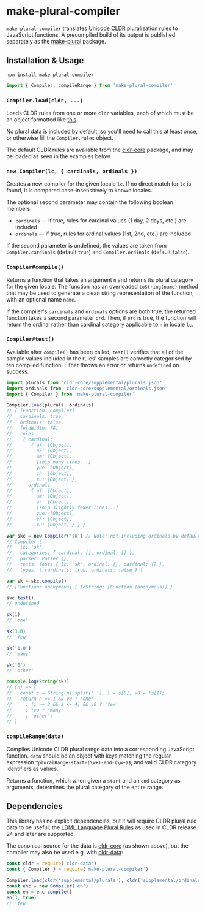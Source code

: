 # make-plural-compiler

`make-plural-compiler` translates [Unicode CLDR] pluralization [rules] to JavaScript functions.
A precompiled build of its output is published separately as the [make-plural] package.

[unicode cldr]: http://cldr.unicode.org/
[rules]: http://www.unicode.org/cldr/charts/latest/supplemental/language_plural_rules.html
[make-plural]: https://www.npmjs.com/package/make-plural

## Installation & Usage

```
npm install make-plural-compiler
```

```js
import { Compiler, compileRange } from 'make-plural-compiler'
```

### `Compiler.load(cldr, ...)`

Loads CLDR rules from one or more `cldr` variables, each of which must be an object formatted like [this][json].

No plural data is included by default, so you'll need to call this at least once, or otherwise fill the `Compiler.rules` object.

The default CLDR rules are available from the [cldr-core] package, and may be loaded as seen in the examples below.

[json]: https://github.com/unicode-cldr/cldr-core/blob/master/supplemental/plurals.json
[cldr-core]: https://www.npmjs.com/package/cldr-core

### `new Compiler(lc, { cardinals, ordinals })`

Creates a new compiler for the given locale `lc`.
If no direct match for `lc` is found, it is compared case-insensitively to known locales.

The optional second parameter may contain the following boolean members:

- `cardinals` — if true, rules for cardinal values (1 day, 2 days, etc.) are included
- `ordinals` — if true, rules for ordinal values (1st, 2nd, etc.) are included

If the second parameter is undefined, the values are taken from `Compiler.cardinals` (default `true`) and `Compiler.ordinals` (default `false`).

### `Compiler#compile()`

Returns a function that takes an argument `n` and returns its plural category for the given locale.
The function has an overloaded `toString(name)` method that may be used to generate a clean string representation of the function, with an optional name `name`.

If the compiler's `cardinals` and `ordinals` options are both true, the returned function takes a second parameter `ord`.
Then, if `ord` is true, the function will return the ordinal rather than cardinal category applicable to `n` in locale `lc`.

### `Compiler#test()`

Available after `compile()` has been called, `test()` verifies that all of the sample values included in the rules' samples are correctly categorised by teh compiled function.
Either throws an error or returns `undefined` on success.

```js
import plurals from 'cldr-core/supplemental/plurals.json'
import ordinals from 'cldr-core/supplemental/ordinals.json'
import { Compiler } from 'make-plural-compiler'

Compiler.load(plurals, ordinals)
// { [Function: Compiler]
//   cardinals: true,
//   ordinals: false,
//   foldWidth: 78,
//   rules:
//    { cardinal:
//       { af: [Object],
//         ak: [Object],
//         am: [Object],
//         [snip many lines...]
//         yue: [Object],
//         zh: [Object],
//         zu: [Object] },
//      ordinal:
//       { af: [Object],
//         am: [Object],
//         ar: [Object],
//         [snip slightly fewer lines...]
//         yue: [Object],
//         zh: [Object],
//         zu: [Object] } } }

var skc = new Compiler('sk') // Note: not including ordinals by default
// Compiler {
//   lc: 'sk',
//   categories: { cardinal: [], ordinal: [] },
//   parser: Parser {},
//   tests: Tests { lc: 'sk', ordinal: {}, cardinal: {} },
//   types: { cardinals: true, ordinals: false } }

var sk = skc.compile()
// [Function: anonymous] { toString: [Function (anonymous)] }

skc.test()
// undefined

sk(1)
// 'one'

sk(3.0)
// 'few'

sk('1.0')
// 'many'

sk('0')
// 'other'

console.log(String(sk))
// (n) => {
//   const s = String(n).split('.'), i = s[0], v0 = !s[1];
//   return n == 1 && v0 ? 'one'
//     : (i >= 2 && i <= 4) && v0 ? 'few'
//     : !v0 ? 'many'
//     : 'other';
// }
```

### `compileRange(data)`

Compiles Unicode CLDR plural range data into a corresponding JavaScript function.
`data` should be an object with keys matching the regular expression `^pluralRange-start-(\w+)-end-(\w+)$`, and valid CLDR category identifiers as values.

Returns a function, which when given a `start` and an `end` category as arguments, determines the plural category of the entire range.

## Dependencies

This library has no explicit dependencies, but it will require CLDR plural rule data to be useful; the [LDML Language Plural Rules] as used in CLDR release 24 and later are supported.

The canonical source for the data is [cldr-core] (as shown above), but the compiler may also be used e.g. with [cldr-data]:

```js
const cldr = require('cldr-data')
const { Compiler } = require('make-plural-compiler')

Compiler.load(cldr('supplemental/plurals'), cldr('supplemental/ordinals'))
const enc = new Compiler('en')
const en = enc.compile()
en(3, true)
// 'few'
```

[ldml language plural rules]: http://unicode.org/reports/tr35/tr35-numbers.html#Language_Plural_Rules
[cldr-data]: https://www.npmjs.org/package/cldr-data
